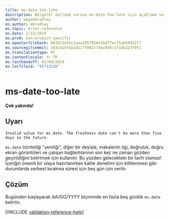 ```yaml
---
title: ms-date-too-late
description: Belgeler derleme sorunu ms-date-too-late için açıklama ve çözüm
author: meganbradley
ms.author: mbradley
ms.topic: error-reference
ms.date: 1/15/2019
ms.prod: non-product-specific
ms.openlocfilehash: 863b13e55c2aaa2057920e3bd77ec75ab5945277
ms.sourcegitcommit: 203ca15fda2d217f082c74ec648c1f1db323f9f1
ms.translationtype: HT
ms.contentlocale: tr-TR
ms.lasthandoff: 02/04/2019
ms.locfileid: "55713120"
---
```

# <a name="ms-date-too-late"></a>ms-date-too-late

**Çok yakında!**

## <a name="warning"></a>Uyarı

`Invalid value for ms.date. The freshness date can't be more than five days in the future.`

`ms.date` özniteliği "yeniliği", diğer bir deyişle, makalenin ilgi, doğruluk, doğru ekran görüntüleri ve çalışan bağlantılarının son kez ne zaman gözden geçirildiğini belirtmek için kullanılır. Bu yüzden gelecekteki bir tarih olamaz! İçeriğin önemli bir olaya hazırlanırken kalite denetimi için kilitlenmesi gibi durumlarda serbest bırakma süresi için beş gün izin verilir.

## <a name="resolution"></a>Çözüm

Bugünden başlayarak AA/GG/YYYY biçiminde en fazla beş günlük `ms.date` belirtin.

<!--make sure to add this file to your includes folder and verify the path-->
[!INCLUDE [validation-reference-help](includes/validation-reference-help.md)]
